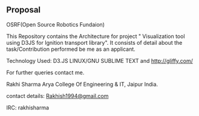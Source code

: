 
 Proposal
----------

 OSRF(Open Source Robotics Fundaion) 

This Repository contains the Architecture for project " Visualization tool using D3JS for Ignition transport library". It consists of detail about the task/Contribution performed be me as an applicant.

Technology Used: D3.JS LINUX/GNU SUBLIME TEXT and http://gliffy.com/

For further queries contact me.

Rakhi Sharma 
Arya College Of Engineering & IT, Jaipur India.

contact details: Rakhish1994@gmail.com

IRC: rakhisharma 

